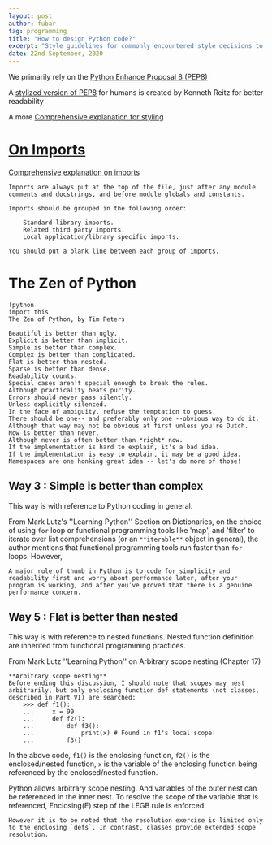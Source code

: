 ```yaml
---
layout: post
author: fubar
tag: programming
title: "How to design Python code?"
excerpt: "Style guidelines for commonly encountered style decisions to be made while coding in python. We rely on the PEP guidelines to resolve them."
date: 22nd September, 2020
---
```


We primarily rely on the [Python Enhance Proposal 8 (PEP8)](https://www.python.org/dev/peps/pep-0008/)

A [stylized version of PEP8](https://pep8.org/) for humans is created by Kenneth Reitz for better readability

A more [Comprehensive explanation for styling](https://realpython.com/python-code-quality/)


# [On Imports](https://www.python.org/dev/peps/pep-0008/#id23)


[Comprehensive explanation on imports](https://realpython.com/absolute-vs-relative-python-imports/#relative-imports)

    Imports are always put at the top of the file, just after any module comments and docstrings, and before module globals and constants.

    Imports should be grouped in the following order:

        Standard library imports.
        Related third party imports.
        Local application/library specific imports.

    You should put a blank line between each group of imports.

# The Zen of Python

    !python
    import this
    The Zen of Python, by Tim Peters

    Beautiful is better than ugly.
    Explicit is better than implicit.
    Simple is better than complex.
    Complex is better than complicated.
    Flat is better than nested.
    Sparse is better than dense.
    Readability counts.
    Special cases aren't special enough to break the rules.
    Although practicality beats purity.
    Errors should never pass silently.
    Unless explicitly silenced.
    In the face of ambiguity, refuse the temptation to guess.
    There should be one-- and preferably only one --obvious way to do it.
    Although that way may not be obvious at first unless you're Dutch.
    Now is better than never.
    Although never is often better than *right* now.
    If the implementation is hard to explain, it's a bad idea.
    If the implementation is easy to explain, it may be a good idea.
    Namespaces are one honking great idea -- let's do more of those!

## Way 3 : Simple is better than complex

This way is with reference to Python coding in general.

From Mark Lutz's ''Learning Python'' Section on Dictionaries, on the choice of using `for` loop or functional programming tools like 'map', and 'filter' to iterate over list comprehensions (or an `**iterable**` object in general), the author mentions that functional programming tools run faster than `for` loops. However,


    A major rule of thumb in Python is to code for simplicity and readability first and worry about performance later, after your program is working, and after you’ve proved that there is a genuine performance concern.


## Way 5 : Flat is better than nested

This way is with reference to nested functions. Nested function definition are inherited from functional programming practices.

From Mark Lutz ''Learning Python'' on Arbitrary scope nesting (Chapter 17)

    **Arbitrary scope nesting**
    Before ending this discussion, I should note that scopes may nest arbitrarily, but only enclosing function def statements (not classes, described in Part VI) are searched:
        >>> def f1():
        ...     x = 99
        ...     def f2():
        ...         def f3():
        ...             print(x) # Found in f1's local scope!
        ...         f3()

In the above code, `f1()` is the enclosing function, `f2()` is the enclosed/nested function, `x` is the variable of the enclosing function being referenced by the enclosed/nested function.

Python allows arbitrary scope nesting. And variables of the outer nest can be referenced in the inner nest. To resolve the scope of the variable that is referenced, Enclosing(E) step of the LEGB rule is enforced.

    However it is to be noted that the resolution exercise is limited only to the enclosing `defs`. In contrast, classes provide extended scope resolution.
